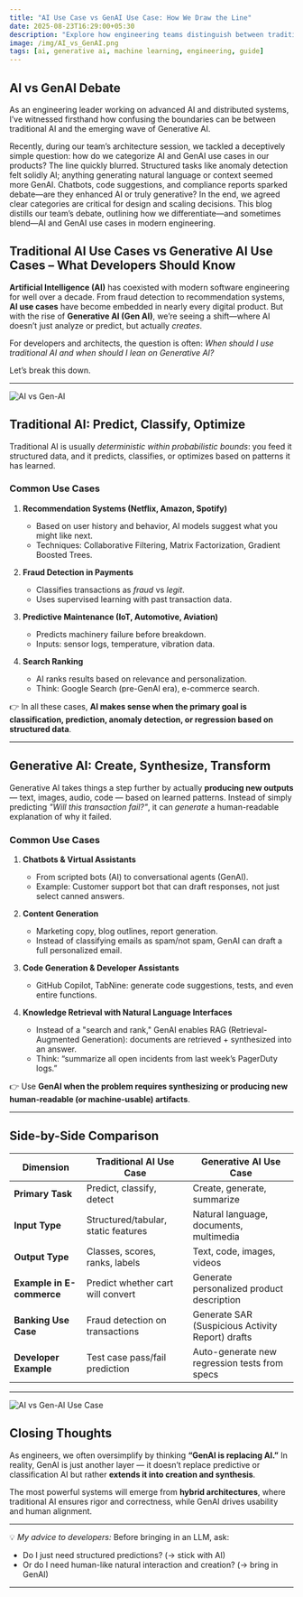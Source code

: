 ```yaml
---
title: "AI Use Case vs GenAI Use Case: How We Draw the Line"
date: 2025-08-23T16:29:00+05:30
description: "Explore how engineering teams distinguish between traditional AI use cases and the emerging wave of Generative AI use cases, with real-world examples and practical categorization tips from hands-on system design debates."
image: /img/AI_vs_GenAI.png
tags: [ai, generative ai, machine learning, engineering, guide]
---
```


## AI vs GenAI Debate

As an engineering leader working on advanced AI and distributed systems, I’ve witnessed firsthand how confusing the boundaries can be between traditional AI and the emerging wave of Generative AI.

Recently, during our team’s architecture session, we tackled a deceptively simple question: how do we categorize AI and GenAI use cases in our products? The line quickly blurred. Structured tasks like anomaly detection felt solidly AI; anything generating natural language or context seemed more GenAI. Chatbots, code suggestions, and compliance reports sparked debate—are they enhanced AI or truly generative?
In the end, we agreed clear categories are critical for design and scaling decisions. This blog distills our team’s debate, outlining how we differentiate—and sometimes blend—AI and GenAI use cases in modern engineering.

## Traditional AI Use Cases vs Generative AI Use Cases – What Developers Should Know

**Artificial Intelligence (AI)** has coexisted with modern software engineering for well over a decade. From fraud detection to recommendation systems, **AI use cases** have become embedded in nearly every digital product. But with the rise of **Generative AI (Gen AI)**, we’re seeing a shift—where AI doesn’t just analyze or predict, but actually *creates*.  

For developers and architects, the question is often: *When should I use traditional AI and when should I lean on Generative AI?*  

Let’s break this down.

***

![AI vs Gen-AI](../../../../../img/AI_vs_GenAI.png "AI vs Gen-AI")

## Traditional AI: Predict, Classify, Optimize  
Traditional AI is usually *deterministic within probabilistic bounds*: you feed it structured data, and it predicts, classifies, or optimizes based on patterns it has learned.  

### Common Use Cases
1. **Recommendation Systems (Netflix, Amazon, Spotify)**  
   - Based on user history and behavior, AI models suggest what you might like next.  
   - Techniques: Collaborative Filtering, Matrix Factorization, Gradient Boosted Trees.  

2. **Fraud Detection in Payments**  
   - Classifies transactions as *fraud* vs *legit*.  
   - Uses supervised learning with past transaction data.  

3. **Predictive Maintenance (IoT, Automotive, Aviation)**  
   - Predicts machinery failure before breakdown.  
   - Inputs: sensor logs, temperature, vibration data.  

4. **Search Ranking**  
   - AI ranks results based on relevance and personalization.  
   - Think: Google Search (pre-GenAI era), e-commerce search.  

👉 In all these cases, **AI makes sense when the primary goal is classification, prediction, anomaly detection, or regression based on structured data**.  

***

## Generative AI: Create, Synthesize, Transform  
Generative AI takes things a step further by actually **producing new outputs** — text, images, audio, code — based on learned patterns. Instead of simply predicting *"Will this transaction fail?"*, it can *generate* a human-readable explanation of why it failed.  

### Common Use Cases
1. **Chatbots & Virtual Assistants**  
   - From scripted bots (AI) to conversational agents (GenAI).  
   - Example: Customer support bot that can draft responses, not just select canned answers.  

2. **Content Generation**  
   - Marketing copy, blog outlines, report generation.  
   - Instead of classifying emails as spam/not spam, GenAI can draft a full personalized email.  

3. **Code Generation & Developer Assistants**  
   - GitHub Copilot, TabNine: generate code suggestions, tests, and even entire functions.  

4. **Knowledge Retrieval with Natural Language Interfaces**  
   - Instead of a "search and rank," GenAI enables RAG (Retrieval-Augmented Generation): documents are retrieved + synthesized into an answer.  
   - Think: “summarize all open incidents from last week’s PagerDuty logs.”  

👉 Use **GenAI when the problem requires synthesizing or producing new human-readable (or machine-usable) artifacts**.  

***

## Side-by-Side Comparison  

| Dimension              | Traditional AI Use Case               | Generative AI Use Case |
|-------------------------|----------------------------------------|-------------------------|
| **Primary Task**       | Predict, classify, detect             | Create, generate, summarize |
| **Input Type**         | Structured/tabular, static features   | Natural language, documents, multimedia |
| **Output Type**        | Classes, scores, ranks, labels        | Text, code, images, videos |
| **Example in E-commerce** | Predict whether cart will convert     | Generate personalized product description |
| **Banking Use Case**   | Fraud detection on transactions       | Generate SAR (Suspicious Activity Report) drafts |
| **Developer Example**  | Test case pass/fail prediction        | Auto-generate new regression tests from specs |

***

![AI vs Gen-AI Use Case](../../../../../img/AI_vs_GenAI_Use_case.png "AI vs Gen-AI Use Case & Purpose")

## Closing Thoughts  
As engineers, we often oversimplify by thinking **“GenAI is replacing AI.”** In reality, GenAI is just another layer — it doesn’t replace predictive or classification AI but rather **extends it into creation and synthesis**.  

The most powerful systems will emerge from **hybrid architectures**, where traditional AI ensures rigor and correctness, while GenAI drives usability and human alignment.  

***

💡 *My advice to developers:* Before bringing in an LLM, ask:  
- Do I just need structured predictions? (→ stick with AI)  
- Or do I need human-like natural interaction and creation? (→ bring in GenAI)  

***